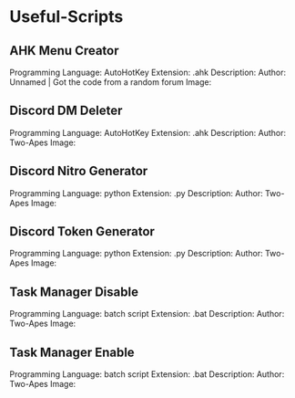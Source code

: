 # Useful-Scripts
## AHK Menu Creator
Programming Language: AutoHotKey
Extension: .ahk
Description: 
Author: Unnamed | Got the code from a random forum
Image:

## Discord DM Deleter
Programming Language: AutoHotKey
Extension: .ahk
Description: 
Author: Two-Apes
Image:

## Discord Nitro Generator
Programming Language: python
Extension: .py
Description: 
Author: Two-Apes
Image:

## Discord Token Generator
Programming Language: python
Extension: .py
Description: 
Author: Two-Apes
Image:

## Task Manager Disable
Programming Language: batch script
Extension: .bat
Description: 
Author: Two-Apes
Image:

## Task Manager Enable
Programming Language: batch script
Extension: .bat
Description: 
Author: Two-Apes
Image:
